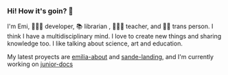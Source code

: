 ### Hi! How it's goin? 🌱 

I'm Emi, 👩🏽‍💻 developer, 📚 librarian , 👩🏽‍🏫 teacher, and 🏳️‍🌈 trans person. I think I have a multidisciplinary mind. I love to create new things and sharing knowledge too. I like talking about science, art and education.

My latest proyects are [emilia-about](https://github.com/Em3c2/emilia-about) and [sande-landing](https://github.com/Em3c2/sande-landing), and I'm currently working on [junior-docs](https://github.com/Em3c2/junior-doc)
